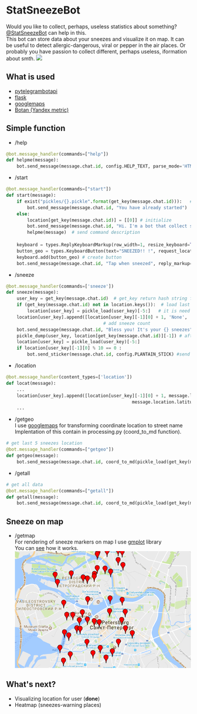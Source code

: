 # StatSneezeBot
Would you like to collect, perhaps, useless statistics about something? [@StatSneezeBot](https://t.me/statsneezebot) can help in this.  
This bot can store data about your sneezes and visualize it on map. It can be useful to detect allergic-dangerous, viral or pepper in the air places. Or probably you have passion to collect different, perhaps useless, iformation about smth. 
![](gif/chat.gif)
## What is used
- [pytelegrambotapi](https://github.com/eternnoir/pyTelegramBotAPI)
- [flask](http://flask.pocoo.org/)
- [googlemaps](https://github.com/googlemaps/google-maps-services-python)
- [Botan (Yandex metric)](https://github.com/MasterGroosha/telegram-tutorial/blob/master/lesson_06/botan.py)
## Simple function
- /help
``` Python
@bot.message_handler(commands=["help"])
def helpme(message):
    bot.send_message(message.chat.id, config.HELP_TEXT, parse_mode='HTML')  # Help text is contained in config.py
```
- /start
``` Python
@bot.message_handler(commands=["start"])
def start(message):
    if exist("pickles/{}.pickle".format(get_key(message.chat.id))):   # use piclkes file instead database
        bot.send_message(message.chat.id, "You have already started")
    else:
        location[get_key(message.chat.id)] = [[0]] # initialize 
        bot.send_message(message.chat.id, "Hi. I'm a bot that collect sneezes statistics")
        helpme(message)  # send command description

    keyboard = types.ReplyKeyboardMarkup(row_width=1, resize_keyboard=True)  # button class
    button_geo = types.KeyboardButton(text="SNEEZED!! !", request_location=True) # button
    keyboard.add(button_geo) # create button
    bot.send_message(message.chat.id, "Tap when sneezed", reply_markup=keyboard) # add button
```
- /sneeze
``` Python
@bot.message_handler(commands=['sneeze'])
def sneeze(message): 
    user_key = get_key(message.chat.id)  # get_key return hash string from user id
    if (get_key(message.chat.id) not in location.keys()):  # load last 5 location
        location[user_key] = pickle_load(user_key)[-5:]   # it is need if program will failed
    location[user_key].append([location[user_key][-1][0] + 1, 'None', 'None', message.date])
                                     # add sneeze count
    bot.send_message(message.chat.id, "Bless you! It's your {} sneezes".format(str(location[user_key][-1][0])))
    pickle_dump(user_key, location[get_key(message.chat.id)][-1]) # after recording rewrite to pickles
    location[user_key] = pickle_load(user_key)[-5:] 
    if location[user_key][-1][0] % 10 == 0 : 
        bot.send_sticker(message.chat.id, config.PLANTAIN_STICK) #send podorojnik sticker
```
- /location
``` Python
@bot.message_handler(content_types=['location'])
def locat(message):
    ...
    location[user_key].append([location[user_key][-1][0] + 1, message.location.longitude, \
                                                message.location.latitude, message.date])  # add sneeze count
    ...
```
- /getgeo  
I use [googlemaps](https://github.com/googlemaps/google-maps-services-python) for transforming coordinate location to street name  
Implentation of this contain in processing.py (coord_to_md function).
``` Python
# get last 5 sneezes location
@bot.message_handler(commands=["getgeo"])
def getgeo(message):
    bot.send_message(message.chat.id, coord_to_md(pickle_load(get_key(message.chat.id))[-5:]), parse_mode='HTML') # coord md return html-like text with location
```

- /getall
``` Python
# get all data
@bot.message_handler(commands=["getall"])
def getall(message):
    bot.send_message(message.chat.id, coord_to_md(pickle_load(get_key(message.chat.id))), parse_mode='HTML')
``` 
## Sneeze on map
- /getmap  
For rendering of sneeze markers on map I use [gmplot](https://github.com/vgm64/gmplot) library  
You can [see](http://188.166.88.76/test) how it works.
![](gif/test_screen.png)

## What's next?
* Visualizing location for user (__done__)
* Heatmap (sneezes-warning places)
